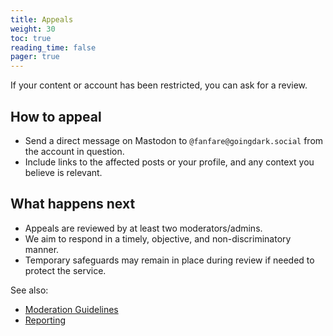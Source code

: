 ```yaml
---
title: Appeals
weight: 30
toc: true
reading_time: false
pager: true
---
```


If your content or account has been restricted, you can ask for a review.

## How to appeal

- Send a direct message on Mastodon to `@fanfare@goingdark.social` from the account in question.
- Include links to the affected posts or your profile, and any context you believe is relevant.

## What happens next

- Appeals are reviewed by at least two moderators/admins.
- We aim to respond in a timely, objective, and non-discriminatory manner.
- Temporary safeguards may remain in place during review if needed to protect the service.

See also:

- [Moderation Guidelines](/docs/policies/moderation-guidelines/#appeals)
- [Reporting](/docs/user/reporting/)
